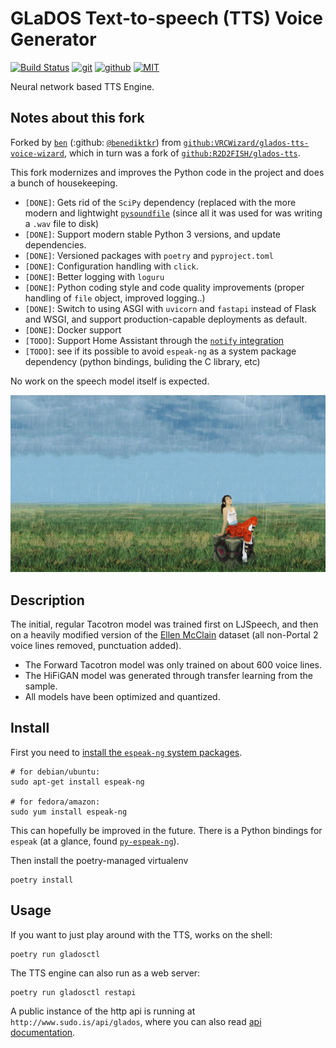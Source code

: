 # GLaDOS Text-to-speech (TTS) Voice Generator

[![Build Status](https://jenkins.sudo.is/buildStatus/icon?job=ben%2Fglados-tts%2Fmain&style=flat-square)](https://jenkins.sudo.is/job/ben/job/glados-tts/)
[![git](https://git.sudo.is/shieldsio/static/v1?label=git&message=git.sudo.is/ben/glados-tts&logo=gitea&style=flat-square&logoWidth=20&color=darkgreen)](https://git.sudo.is/ben/glados-tts)
[![github](https://git.sudo.is/shieldsio/static/v1?label=github&message=benediktkr/glados-tts&logo=github&style=flat-square&logoWidth=20&color=darkgreen)](https://github.com/benediktkr/glados-tts)
[![MIT](https://git.sudo.is/shieldsio/badge/license-MIT-blue?style=flat-square)](LICENSE)

Neural network based TTS Engine.

## Notes about this fork

Forked by [`ben`](https://git.sudo.is/ben) (:github: [`@benediktkr`](https://github.com/benediktkr)) from
[`github:VRCWizard/glados-tts-voice-wizard`](https://github.com/VRCWizard/glados-tts-voice-wizard),
which in turn was a fork of
[`github:R2D2FISH/glados-tts`](https://github.com/R2D2FISH/glados-tts).

This fork modernizes and improves the Python code in the project and does a bunch of housekeeping.

* `[DONE]`: Gets rid of the `SciPy` dependency (replaced with the more modern and lightwight [`pysoundfile`](https://github.com/gooofy/py-espeak-ng) (since all it was used for was writing a `.wav` file to disk)
* `[DONE]`: Support modern stable Python 3 versions, and update dependencies.
* `[DONE]`: Versioned packages with `poetry` and `pyproject.toml`
* `[DONE]`: Configuration handling with `click`.
* `[DONE]`: Better logging with `loguru`
* `[DONE]`: Python coding style and code quality improvements (proper handling of `file` object, improved logging..)
* `[DONE]`: Switch to using ASGI with `uvicorn` and `fastapi` instead of Flask and WSGI, and support production-capable deployments as default.
* `[DONE]`: Docker support
* `[TODO]`: Support Home Assistant through the [`notify` integration](https://www.home-assistant.io/integrations/notify/)
* `[TODO]`: see if its possible to avoid `espeak-ng` as a system package dependency (python bindings, buliding the C library, etc)

No work on the speech model itself is expected.

![chell](chell.jpg)

## Description
The initial, regular Tacotron model was trained first on LJSpeech, and
then on a heavily modified version of the [Ellen
McClain](https://en.wikipedia.org/wiki/Ellen_McLain) dataset (all
non-Portal 2 voice lines removed, punctuation added).

* The Forward Tacotron model was only trained on about 600 voice lines.
* The HiFiGAN model was generated through transfer learning from the sample.
* All models have been optimized and quantized.

## Install

First you need to [install the `espeak-ng` system
packages](https://github.com/espeak-ng/espeak-ng/blob/master/docs/guide.md).

```shell
# for debian/ubuntu:
sudo apt-get install espeak-ng

# for fedora/amazon:
sudo yum install espeak-ng
```

This can hopefully be improved in the future. There is a Python
bindings for `espeak` (at a glance, found
[`py-espeak-ng`](https://github.com/gooofy/py-espeak-ng)).

Then install the poetry-managed virtualenv

```shell
poetry install
```


## Usage

If you want to just play around with the TTS, works on the shell:

```shell
poetry run gladosctl
```

The TTS engine can also run as a web server:

```shell
poetry run gladosctl restapi
```

A public instance of the http api is running at `http://www.sudo.is/api/glados`, where you can also read [api documentation](https://www.sudo.is/api/glados/docs).

